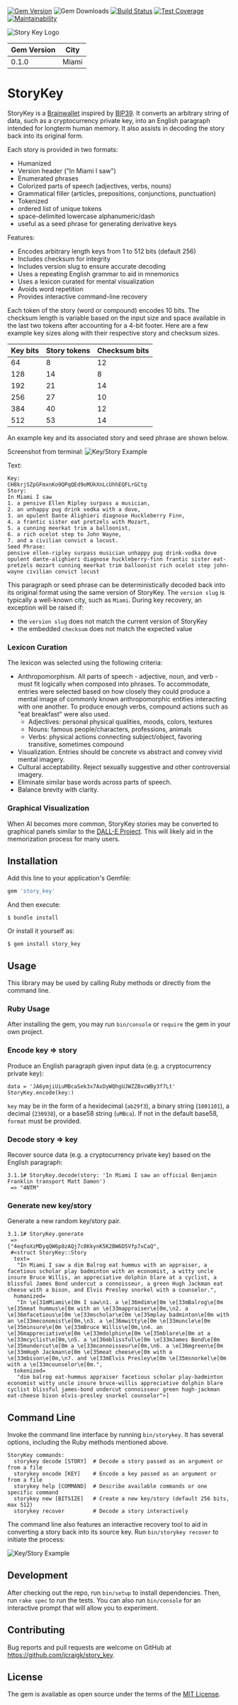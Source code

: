 [![Gem Version](https://badge.fury.io/rb/story_key.svg)](https://badge.fury.io/rb/story_key)
![Gem Downloads](https://ruby-gem-downloads-badge.herokuapp.com/story_key?type=total)
[![Build Status](https://travis-ci.org/jcraigk/story_key.svg?branch=main)](https://travis-ci.org/jcraigk/story_key)
[![Test Coverage](https://api.codeclimate.com/v1/badges/6046413814d7f6417ce9/test_coverage)](https://codeclimate.com/github/jcraigk/story_key/test_coverage)
[![Maintainability](https://api.codeclimate.com/v1/badges/6046413814d7f6417ce9/maintainability)](https://codeclimate.com/github/jcraigk/story_key/maintainability)


![Story Key Logo](https://user-images.githubusercontent.com/104095/160752597-45ab3b7b-a3a3-43ef-b546-9c163f389927.png)

| Gem Version | City  |
|-------------|-------|
| 0.1.0       | Miami |


# StoryKey

StoryKey is a [Brainwallet](https://en.bitcoin.it/wiki/Brainwallet) inspired by [BIP39](https://github.com/bitcoin/bips/blob/master/bip-0039.mediawiki). It converts an arbitrary string of data, such as a cryptocurrency private key, into an English paragraph intended for longterm human memory. It also assists in decoding the story back into its original form.

Each story is provided in two formats:
* Humanized
 * Version header ("In Miami I saw")
 * Enumerated phrases
 * Colorized parts of speech (adjectives, verbs, nouns)
 * Grammatical filler (articles, prepositions, conjunctions, punctuation)
* Tokenized
 * ordered list of unique tokens
 * space-delimited lowercase alphanumeric/dash
 * useful as a seed phrase for generating derivative keys

Features:
* Encodes arbitrary length keys from 1 to 512 bits (default 256)
* Includes checksum for integrity
* Includes version slug to ensure accurate decoding
* Uses a repeating English grammar to aid in mnemonics
* Uses a lexicon curated for mental visualization
* Avoids word repetition
* Provides interactive command-line recovery

Each token of the story (word or compound) encodes 10 bits. The checksum length is variable based on the input size and space available in the last two tokens after accounting for a 4-bit footer. Here are a few example key sizes along with their respective story and checksum sizes.

| Key bits | Story tokens | Checksum bits |
|----------|--------------|---------------|
| 64       | 8            | 12            |
| 128      | 14           | 8             |
| 192      | 21           | 14            |
| 256      | 27           | 10            |
| 384      | 40           | 12            |
| 512      | 53           | 14            |

An example key and its associated story and seed phrase are shown below.

Screenshot from terminal:
![Key/Story Example](https://user-images.githubusercontent.com/104095/161372021-1edb5999-453d-453a-a7bb-d2fc2bcc3120.png)

Text:
```
Key:
CH8krjSZpGFmxnKo9QPqQEd9oMUkXnLcUhhEQFLrGCtg
Story:
In Miami I saw
1. a pensive Ellen Ripley surpass a musician,
2. an unhappy pug drink vodka with a dove,
3. an opulent Dante Alighieri diagnose Huckleberry Finn,
4. a frantic sister eat pretzels with Mozart,
5. a cunning meerkat trim a balloonist,
6. a rich ocelot step to John Wayne,
7. and a civilian convict a locust.
Seed Phrase:
pensive ellen-ripley surpass musician unhappy pug drink-vodka dove opulent dante-alighieri diagnose huckleberry-finn frantic sister eat-pretzels mozart cunning meerkat trim balloonist rich ocelot step john-wayne civilian convict locust
````

This paragraph or seed phrase can be deterministically decoded back into its original format using the same version of StoryKey. The `version slug` is typically a well-known city, such as `Miami`. During key recovery, an exception will be raised if:
 * the `version slug` does not match the current version of StoryKey
 * the embedded `checksum` does not match the expected value


### Lexicon Curation

The lexicon was selected using the following criteria:

* Anthropomorphism. All parts of speech - adjective, noun, and verb - must fit logically when composed into phrases. To accommodate, entries were selected based on how closely they could produce a mental image of commonly known anthropomorphic entities interacting with one another. To produce enough verbs, compound actions such as "eat breakfast" were also used.
  * Adjectives: personal physical qualities, moods, colors, textures
  * Nouns: famous people/characters, professions, animals
  * Verbs: physical actions connecting subject/object, favoring transitive, sometimes compound
* Visualization. Entries should be concrete vs abstract and convey vivid mental imagery.
* Cultural acceptability. Reject sexually suggestive and other controversial imagery.
* Eliminate similar base words across parts of speech.
* Balance brevity with clarity.


### Graphical Visualization

When AI becomes more common, StoryKey stories may be converted to graphical panels similar to the [DALL-E Project](https://openai.com/blog/dall-e/). This will likely aid in the memorization process for many users.


## Installation

Add this line to your application's Gemfile:

```ruby
gem 'story_key'
```

And then execute:

```
$ bundle install
```

Or install it yourself as:
```
$ gem install story_key
```


## Usage

This library may be used by calling Ruby methods or directly from the command line.


### Ruby Usage

After installing the gem, you may run `bin/console` or `require` the gem in your own project.


### Encode key => story

Produce an English paragraph given input data (e.g. a cryptocurrency private key):

```
data = 'JA6ymjiUiuMBcaSek3x7AxDyWQhgUJWZZBvcWBy3f7Lt'
StoryKey.encode(key:)
```

`key` may be in the form of a hexidecimal (`ab29f3`), a binary string (`1001101`), a decimal (`230938`), or a base58 string (`uMBca`). If not in the default base58, `format` must be provided.


### Decode story => key

Recover source data (e.g. a cryptocurrency private key) based on the English paragraph:

```
3.1.1# StoryKey.decode(story: 'In Miami I saw an official Benjamin Franklin transport Matt Damon')
 => "4NTM"
```


### Generate new key/story

Generate a new random key/story pair.

```
3.1.1# StoryKey.generate
 =>
["4eqfoXzMDyqQW6p8zAQj7c8KkynK5K2BW6D5Vfp7xCaQ",
 #<struct StoryKey::Story
  text=
   "In Miami I saw a dim Balrog eat hummus with an appraiser, a facetious scholar play badminton with an economist, a witty uncle insure Bruce Willis, an appreciative dolphin blare at a cyclist, a blissful James Bond undercut a connoisseur, a green Hugh Jackman eat cheese with a bison, and Elvis Presley snorkel with a counselor.",
  humanized=
   "In \e[31mMiami\e[0m I saw\n1. a \e[36mdim\e[0m \e[33mBalrog\e[0m \e[35meat hummus\e[0m with an \e[33mappraiser\e[0m,\n2. a \e[36mfacetious\e[0m \e[33mscholar\e[0m \e[35mplay badminton\e[0m with an \e[33meconomist\e[0m,\n3. a \e[36mwitty\e[0m \e[33muncle\e[0m \e[35minsure\e[0m \e[33mBruce Willis\e[0m,\n4. an \e[36mappreciative\e[0m \e[33mdolphin\e[0m \e[35mblare\e[0m at a \e[33mcyclist\e[0m,\n5. a \e[36mblissful\e[0m \e[33mJames Bond\e[0m \e[35mundercut\e[0m a \e[33mconnoisseur\e[0m,\n6. a \e[36mgreen\e[0m \e[33mHugh Jackman\e[0m \e[35meat cheese\e[0m with a \e[33mbison\e[0m,\n7. and \e[33mElvis Presley\e[0m \e[35msnorkel\e[0m with a \e[33mcounselor\e[0m.",
  tokenized=
   "dim balrog eat-hummus appraiser facetious scholar play-badminton economist witty uncle insure bruce-willis appreciative dolphin blare cyclist blissful james-bond undercut connoisseur green hugh-jackman eat-cheese bison elvis-presley snorkel counselor">]
```


## Command Line

Invoke the command line interface by running `bin/storykey`. It has several options, including the Ruby methods mentioned above.

```
StoryKey commands:
  storykey decode [STORY]  # Decode a story passed as an argument or from a file
  storykey encode [KEY]    # Encode a key passed as an argument or from a file
  storykey help [COMMAND]  # Describe available commands or one specific command
  storykey new [BITSIZE]   # Create a new key/story (default 256 bits, max 512)
  storykey recover         # Decode a story interactively
```

The command line also features an interactive recovery tool to aid in converting a story back into its source key. Run `bin/storykey recover` to initiate the process:

![Key/Story Example](https://user-images.githubusercontent.com/104095/161376334-4a591100-e3fc-41ce-b931-4773bebc23fd.png)


## Development

After checking out the repo, run `bin/setup` to install dependencies. Then, run `rake spec` to run the tests. You can also run `bin/console` for an interactive prompt that will allow you to experiment.


## Contributing

Bug reports and pull requests are welcome on GitHub at https://github.com/jcraigk/story_key.


## License

The gem is available as open source under the terms of the [MIT License](https://opensource.org/licenses/MIT).
